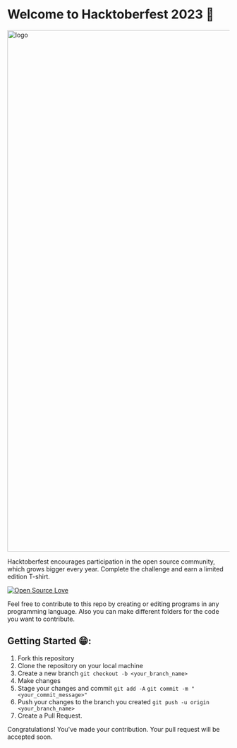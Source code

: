 # Welcome to Hacktoberfest 2023 🎉

<img width="1181" alt="logo" src="https://user-images.githubusercontent.com/91958667/194501785-3c44b7e3-26cc-4f17-a819-93bd972e54b6.png">

 Hacktoberfest encourages participation in the open source community, which grows bigger every year. Complete the challenge and earn a limited edition T-shirt.

[![Open Source Love](https://firstcontributions.github.io/open-source-badges/badges/open-source-v1/open-source.svg)](https://github.com/Sachindrck/hactoberfest_contribution_2022)

Feel free to contribute to this repo by creating or editing programs in any programming language. Also you can make different folders for the code you want to contribute.

## Getting Started 😁:
1. Fork this repository
2. Clone the repository on your local machine
3. Create a new branch
    ` git checkout -b <your_branch_name> `
4. Make changes
5. Stage your changes and commit
    ` git add -A `
    ` git commit -m "<your_commit_message>" `
6. Push your changes to the branch you created
    ` git push -u origin <your_branch_name> `
7. Create a Pull Request.

Congratulations! You've made your contribution. Your pull request will be accepted soon.
